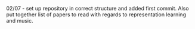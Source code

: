 02/07 - set up repository in correct structure and added first commit. Also put together list of papers to read with regards to representation learning and music.
